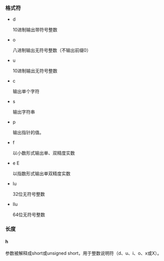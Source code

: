 ### 格式符

- d

  10进制输出带符号整数

- o

  八进制输出无符号整数（不输出前缀0）

- u

  10进制输出无符号整数

- c

  输出单个字符

- s

  输出字符串

- p

  输出指针的值。

- f

  以小数形式输出单、双精度实数

- e E

  以指数形式输出单双精度实数

- lu

  32位无符号整数

- llu

  64位无符号整数



### 长度

#### h

参数被解释成short或unsigned short，用于整数说明符（d、u、i、o、x或X）。

